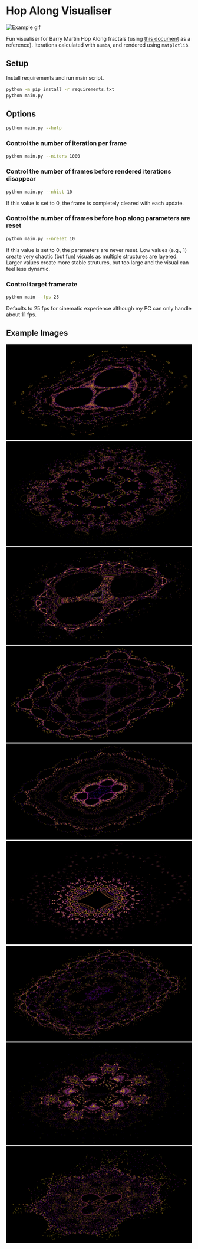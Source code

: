 # Hop Along Visualiser

![Example gif](img/example.gif)

Fun visualiser for Barry Martin Hop Along fractals (using [this document](https://www.jolinton.co.uk/Mathematics/Hopalong_Fractals/Text.pdf) as a reference).
Iterations calculated with `numba`, and rendered using `matplotlib`.

## Setup

Install requirements and run main script.

```sh
python -m pip install -r requirements.txt
python main.py
```

## Options

```sh
python main.py --help
```

### Control the number of iteration per frame

```sh
python main.py --niters 1000
```

### Control the number of frames before rendered iterations disappear

```sh
python main.py --nhist 10
```

If this value is set to 0, the frame is completely cleared with each update.

### Control the number of frames before hop along parameters are reset

```sh
python main.py --nreset 10
```

If this value is set to 0, the parameters are never reset.
Low values (e.g., 1) create very chaotic (but fun) visuals as multiple structures are layered.
Larger values create more stable strutures, but too large and the visual can feel less dynamic.

### Control target framerate

```sh
python main --fps 25
```

Defaults to 25 fps for cinematic experience although my PC can only handle about 11 fps.

## Example Images

![Example1](img/example1.png)
![Example2](img/example2.png)
![Example3](img/example3.png)
![Example4](img/example4.png)
![Example5](img/example5.png)
![Example6](img/example6.png)
![Example7](img/example7.png)
![Example8](img/example8.png)
![Example9](img/example9.png)
